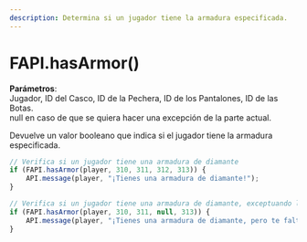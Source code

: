 ```yaml
---
description: Determina si un jugador tiene la armadura especificada.
---
```


# FAPI.hasArmor()

**Parámetros**:\
Jugador, ID del Casco, ID de la Pechera, ID de los Pantalones, ID de las Botas.\
null en caso de que se quiera hacer una excepción de la parte actual.

Devuelve un valor booleano que indica si el jugador tiene la armadura especificada.

```javascript
// Verifica si un jugador tiene una armadura de diamante
if (FAPI.hasArmor(player, 310, 311, 312, 313)) {
    API.message(player, "¡Tienes una armadura de diamante!");
}

// Verifica si un jugador tiene una armadura de diamante, exceptuando los pantalones
if (FAPI.hasArmor(player, 310, 311, null, 313)) {
    API.message(player, "¡Tienes una armadura de diamante, pero te faltan los pantalones!");
}
```

